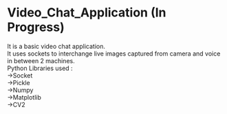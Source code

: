 # Video_Chat_Application (In Progress)<br>
It is a basic video chat application.<br>
It uses sockets to interchange live images captured from camera and voice in between 2 machines.<br>
Python Libraries used : <br>
->Socket<br>
->Pickle<br>
->Numpy<br>
->Matplotlib<br>
->CV2<br>
